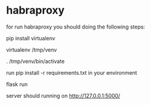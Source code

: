 # habraproxy

for run habraproxy you should doing the following steps:

pip install virtualenv

virtualenv /tmp/venv

. /tmp/venv/bin/activate

run pip install -r requirements.txt in your environment

flask run


server should running on http://127.0.0.1:5000/